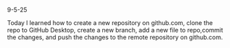 9-5-25

Today I learned how to create a new repository on github.com, clone the repo to GitHub Desktop, create a new branch, add a new file to repo,commit the changes, and push the changes to the remote repository on github.com.